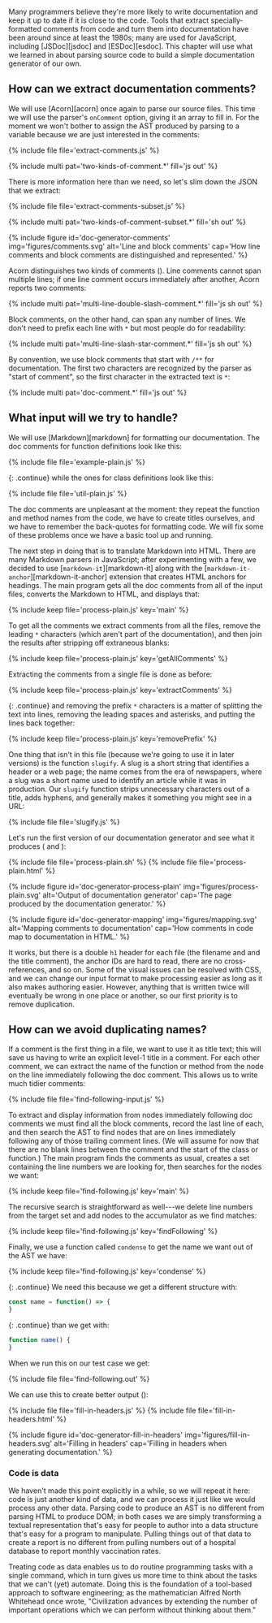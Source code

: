 ---
---

Many programmers believe they're more likely to write documentation and keep it up to date
if it is close to the code.
Tools that extract specially-formatted comments from code and turn them into documentation
have been around since at least the 1980s;
many are used for JavaScript,
including [JSDoc][jsdoc] and [ESDoc][esdoc].
This chapter will use what we learned in <span x="code-generator"/> about parsing source code
to build a simple documentation generator of our own.

## How can we extract documentation comments?

We will use [Acorn][acorn] once again to parse our source files.
This time we will use the parser's `onComment` option,
giving it an array to fill in.
For the moment we won't bother to assign the AST produced by parsing to a variable
because we are just interested in the comments:

{% include file file='extract-comments.js' %}

{% include multi pat='two-kinds-of-comment.*' fill='js out' %}

There is more information here than we need,
so let's slim down the JSON that we extract:

{% include file file='extract-comments-subset.js' %}

{% include multi pat='two-kinds-of-comment-subset.*' fill='sh out' %}

{% include figure
   id='doc-generator-comments'
   img='figures/comments.svg'
   alt='Line and block comments'
   cap='How line comments and block comments are distinguished and represented.' %}

Acorn distinguishes two kinds of comments (<span f="doc-generator-comments"/>).
<span g="line_comment">Line comments</span> cannot span multiple lines;
if one line comment occurs immediately after another,
Acorn reports two comments:

{% include multi pat='multi-line-double-slash-comment.*' fill='js sh out' %}

<span g="block_comment">Block comments</span>,
on the other hand,
can span any number of lines.
We don't need to prefix each line with `*` but most people do for readability:

{% include multi pat='multi-line-slash-star-comment.*' fill='js sh out' %}

By convention,
we use block comments that start with `/**` for documentation.
The first two characters are recognized by the parser as "start of comment",
so the first character in the extracted text is `*`:

{% include multi pat='doc-comment.*' fill='js out' %}

## What input will we try to handle?

We will use [Markdown][markdown] for formatting our documentation.
The <span g="doc_comment">doc comments</span> for function definitions look like this:

{% include file file='example-plain.js' %}

{: .continue}
while the ones for class definitions look like this:

{% include file file='util-plain.js' %}

The doc comments are unpleasant at the moment:
they repeat the function and method names from the code,
we have to create titles ourselves,
and we have to remember the back-quotes for formatting code.
We will fix some of these problems once we have a basic tool up and running.

The next step in doing that is to translate Markdown into HTML.
There are many Markdown parsers in JavaScript;
after experimenting with a few,
we decided to use [`markdown-it`][markdown-it]
along with the [`markdown-it-anchor`][markdown-it-anchor] extension
that creates HTML anchors for headings.
The main program gets all the doc comments from all of the input files,
converts the Markdown to HTML,
and displays that:

{% include keep file='process-plain.js' key='main' %}

To get all the comments
we extract comments from all the files,
remove the leading `*` characters (which aren't part of the documentation),
and then join the results after stripping off extraneous blanks:

{% include keep file='process-plain.js' key='getAllComments' %}

Extracting the comments from a single file is done as before:

{% include keep file='process-plain.js' key='extractComments' %}

{: .continue}
and removing the prefix `*` characters is a matter of splitting the text into lines,
removing the leading spaces and asterisks,
and putting the lines back together:

{% include keep file='process-plain.js' key='removePrefix' %}

One thing that isn't in this file (because we're going to use it in later versions)
is the function `slugify`.
A <span g="slug">slug</span> is a short string that identifies a header or a web page;
the name comes from the era of newspapers,
where a slug was a short name used to identify an article while it was in production.
Our `slugify` function strips unnecessary characters out of a title,
adds hyphens,
and generally makes it something you might see in a URL:

{% include file file='slugify.js' %}

Let's run the first version of our documentation generator
and see what it produces
(<span f="doc-generator-process-plain"/> and <span f="doc-generator-mapping"/>):

{% include file file='process-plain.sh' %}
{% include file file='process-plain.html' %}

{% include figure
   id='doc-generator-process-plain'
   img='figures/process-plain.svg'
   alt='Output of documentation generator'
   cap='The page produced by the documentation generator.' %}

{% include figure
   id='doc-generator-mapping'
   img='figures/mapping.svg'
   alt='Mapping comments to documentation'
   cap='How comments in code map to documentation in HTML.' %}

It works,
but there is a double `h1` header for each file (the filename and and the title comment),
the anchor IDs are hard to read,
there are no cross-references,
and so on.
Some of the visual issues can be resolved with CSS,
and we can change our input format to make processing easier
as long as it also makes authoring easier.
However,
anything that is written twice will eventually be wrong in one place or another,
so our first priority is to remove duplication.

## How can we avoid duplicating names?

If a comment is the first thing in a file,
we want to use it as title text;
this will save us having to write an explicit level-1 title in a comment.
For each other comment,
we can extract the name of the function or method
from the node on the line immediately following the doc comment.
This allows us to write much tidier comments:

{% include file file='find-following-input.js' %}

To extract and display information from nodes immediately following doc comments
we must find all the block comments,
record the last line of each,
and then search the AST to find nodes that are on lines
immediately following any of those trailing comment lines.
(We will assume for now that there are no blank lines between the comment
and the start of the class or function.)
The main program finds the comments as usual,
creates a set containing the line numbers we are looking for,
then searches for the nodes we want:

{% include keep file='find-following.js' key='main' %}

The recursive search is straightforward as well---we delete line numbers from the target set
and add nodes to the <span g="accumulator">accumulator</span> as we find matches:

{% include keep file='find-following.js' key='findFollowing' %}

Finally,
we use a function called `condense` to get the name we want out of the AST we have:

{% include keep file='find-following.js' key='condense' %}

{: .continue}
We need this because we get a different structure with:

```js
const name = function() => {
}
```

{: .continue}
than we get with:

```js
function name() {
}
```

When we run this on our test case we get:

{% include file file='find-following.out' %}

We can use this to create better output (<span f="doc-generator-fill-in-headers"/>):

{% include file file='fill-in-headers.js' %}
{% include file file='fill-in-headers.html' %}

{% include figure
   id='doc-generator-fill-in-headers'
   img='figures/fill-in-headers.svg'
   alt='Filling in headers'
   cap='Filling in headers when generating documentation.' %}

<div class="callout" markdown="1">

### Code is data

We haven't made this point explicitly in a while,
so we will repeat it here:
code is just another kind of data,
and we can process it just like we would process any other data.
Parsing code to produce an AST is no different from parsing HTML to produce DOM;
in both cases we are simply transforming a textual representation that's easy for people to author
into a data structure that's easy for a program to manipulate.
Pulling things out of that data to create a report
is no different from pulling numbers out of a hospital database to report monthly vaccination rates.

Treating code as data enables us to do routine programming tasks with a single command,
which in turn gives us more time to think about the tasks that we can't (yet) automate.
Doing this is the foundation of a tool-based approach to software engineering;
as the mathematician Alfred North Whitehead once wrote,
"Civilization advances by extending the number of important operations which we can perform without thinking about them."

</div>

